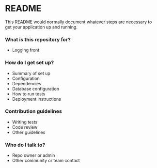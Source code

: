 # README #

This README would normally document whatever steps are necessary to get your application up and running.

### What is this repository for? ###

* Logging front

### How do I get set up? ###

* Summary of set up
* Configuration
* Dependencies
* Database configuration
* How to run tests
* Deployment instructions

### Contribution guidelines ###

* Writing tests
* Code review
* Other guidelines

### Who do I talk to? ###

* Repo owner or admin
* Other community or team contact